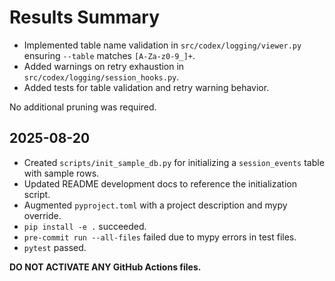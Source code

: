 # Results Summary

- Implemented table name validation in `src/codex/logging/viewer.py` ensuring `--table` matches `[A-Za-z0-9_]+`.
- Added warnings on retry exhaustion in `src/codex/logging/session_hooks.py`.
- Added tests for table validation and retry warning behavior.

No additional pruning was required.

## 2025-08-20
- Created `scripts/init_sample_db.py` for initializing a `session_events` table with sample rows.
- Updated README development docs to reference the initialization script.
- Augmented `pyproject.toml` with a project description and mypy override.
- `pip install -e .` succeeded.
- `pre-commit run --all-files` failed due to mypy errors in test files.
- `pytest` passed.

**DO NOT ACTIVATE ANY GitHub Actions files.**
